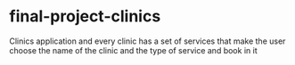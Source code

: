 # final-project-clinics
Clinics application and every clinic has a set of services that make the user choose the name of the clinic and the type of service and book in it
